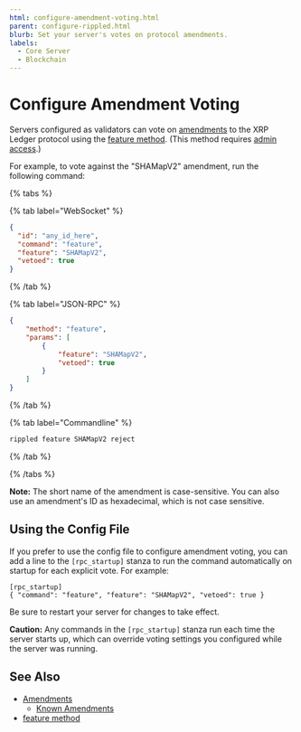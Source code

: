 ```yaml
---
html: configure-amendment-voting.html
parent: configure-rippled.html
blurb: Set your server's votes on protocol amendments.
labels:
  - Core Server
  - Blockchain
---
```

# Configure Amendment Voting

Servers configured as validators can vote on [amendments](../../concepts/networks-and-servers/amendments.md) to the XRP Ledger protocol using the [feature method](../../references/http-websocket-apis/admin-api-methods/status-and-debugging-methods/feature.md). (This method requires [admin access](../../tutorials/get-started/get-started-using-http-websocket-apis.md#admin-access).)

For example, to vote against the "SHAMapV2" amendment, run the following command:

{% tabs %}

{% tab label="WebSocket" %}
```json
{
  "id": "any_id_here",
  "command": "feature",
  "feature": "SHAMapV2",
  "vetoed": true
}
```
{% /tab %}

{% tab label="JSON-RPC" %}
```json
{
    "method": "feature",
    "params": [
        {
            "feature": "SHAMapV2",
            "vetoed": true
        }
    ]
}
```
{% /tab %}

{% tab label="Commandline" %}
```sh
rippled feature SHAMapV2 reject
```
{% /tab %}

{% /tabs %}

**Note:** The short name of the amendment is case-sensitive. You can also use an amendment's ID as hexadecimal, which is not case sensitive.

## Using the Config File

If you prefer to use the config file to configure amendment voting, you can add a line to the `[rpc_startup]` stanza to run the command automatically on startup for each explicit vote. For example:

```
[rpc_startup]
{ "command": "feature", "feature": "SHAMapV2", "vetoed": true }
```

Be sure to restart your server for changes to take effect.

**Caution:** Any commands in the `[rpc_startup]` stanza run each time the server starts up, which can override voting settings you configured while the server was running.

## See Also

- [Amendments](../../concepts/networks-and-servers/amendments.md)
    - [Known Amendments](../../resources/known-amendments.md)
- [feature method](../../references/http-websocket-apis/admin-api-methods/status-and-debugging-methods/feature.md)
